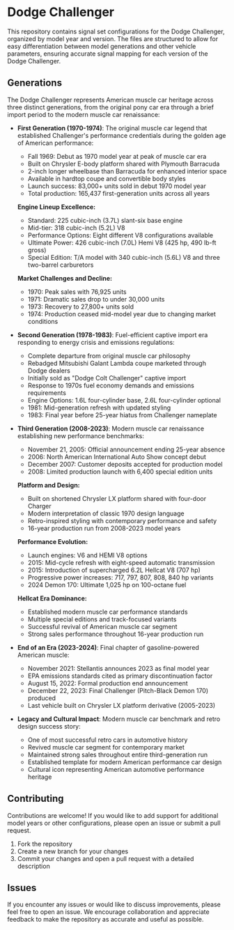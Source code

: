 # Dodge Challenger

This repository contains signal set configurations for the Dodge Challenger, organized by model year and version. The files are structured to allow for easy differentiation between model generations and other vehicle parameters, ensuring accurate signal mapping for each version of the Dodge Challenger.

## Generations

The Dodge Challenger represents American muscle car heritage across three distinct generations, from the original pony car era through a brief import period to the modern muscle car renaissance:

- **First Generation (1970-1974)**: The original muscle car legend that established Challenger's performance credentials during the golden age of American performance:
  - Fall 1969: Debut as 1970 model year at peak of muscle car era
  - Built on Chrysler E-body platform shared with Plymouth Barracuda
  - 2-inch longer wheelbase than Barracuda for enhanced interior space
  - Available in hardtop coupe and convertible body styles
  - Launch success: 83,000+ units sold in debut 1970 model year
  - Total production: 165,437 first-generation units across all years

  **Engine Lineup Excellence:**
  - Standard: 225 cubic-inch (3.7L) slant-six base engine
  - Mid-tier: 318 cubic-inch (5.2L) V8
  - Performance Options: Eight different V8 configurations available
  - Ultimate Power: 426 cubic-inch (7.0L) Hemi V8 (425 hp, 490 lb-ft gross)
  - Special Edition: T/A model with 340 cubic-inch (5.6L) V8 and three two-barrel carburetors

  **Market Challenges and Decline:**
  - 1970: Peak sales with 76,925 units
  - 1971: Dramatic sales drop to under 30,000 units
  - 1973: Recovery to 27,800+ units sold
  - 1974: Production ceased mid-model year due to changing market conditions

- **Second Generation (1978-1983)**: Fuel-efficient captive import era responding to energy crisis and emissions regulations:
  - Complete departure from original muscle car philosophy
  - Rebadged Mitsubishi Galant Lambda coupe marketed through Dodge dealers
  - Initially sold as "Dodge Colt Challenger" captive import
  - Response to 1970s fuel economy demands and emissions requirements
  - Engine Options: 1.6L four-cylinder base, 2.6L four-cylinder optional
  - 1981: Mid-generation refresh with updated styling
  - 1983: Final year before 25-year hiatus from Challenger nameplate

- **Third Generation (2008-2023)**: Modern muscle car renaissance establishing new performance benchmarks:
  - November 21, 2005: Official announcement ending 25-year absence
  - 2006: North American International Auto Show concept debut
  - December 2007: Customer deposits accepted for production model
  - 2008: Limited production launch with 6,400 special edition units

  **Platform and Design:**
  - Built on shortened Chrysler LX platform shared with four-door Charger
  - Modern interpretation of classic 1970 design language
  - Retro-inspired styling with contemporary performance and safety
  - 16-year production run from 2008-2023 model years

  **Performance Evolution:**
  - Launch engines: V6 and HEMI V8 options
  - 2015: Mid-cycle refresh with eight-speed automatic transmission
  - 2015: Introduction of supercharged 6.2L Hellcat V8 (707 hp)
  - Progressive power increases: 717, 797, 807, 808, 840 hp variants
  - 2024 Demon 170: Ultimate 1,025 hp on 100-octane fuel

  **Hellcat Era Dominance:**
  - Established modern muscle car performance standards
  - Multiple special editions and track-focused variants
  - Successful revival of American muscle car segment
  - Strong sales performance throughout 16-year production run

- **End of an Era (2023-2024)**: Final chapter of gasoline-powered American muscle:
  - November 2021: Stellantis announces 2023 as final model year
  - EPA emissions standards cited as primary discontinuation factor
  - August 15, 2022: Formal production end announcement
  - December 22, 2023: Final Challenger (Pitch-Black Demon 170) produced
  - Last vehicle built on Chrysler LX platform derivative (2005-2023)

- **Legacy and Cultural Impact**: Modern muscle car benchmark and retro design success story:
  - One of most successful retro cars in automotive history
  - Revived muscle car segment for contemporary market
  - Maintained strong sales throughout entire third-generation run
  - Established template for modern American performance car design
  - Cultural icon representing American automotive performance heritage

## Contributing

Contributions are welcome! If you would like to add support for additional model years or other configurations, please open an issue or submit a pull request.

1. Fork the repository
2. Create a new branch for your changes
3. Commit your changes and open a pull request with a detailed description

## Issues

If you encounter any issues or would like to discuss improvements, please feel free to open an issue. We encourage collaboration and appreciate feedback to make the repository as accurate and useful as possible.

